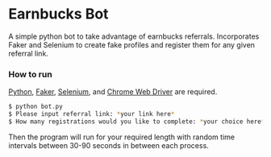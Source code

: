 # Earnbucks Bot

A simple python bot to take advantage of earnbucks referrals. Incorporates Faker and Selenium to create fake profiles and register them for any given referral link.
### How to run

[Python](https://www.python.org/downloads/), [Faker](https://pypi.org/project/Faker/), [Selenium](https://pypi.org/project/selenium/), and [Chrome Web Driver](https://sites.google.com/a/chromium.org/chromedriver/downloads) are required.

```sh
$ python bot.py
$ Please input referral link: *your link here*
$ How many registrations would you like to complete: *your choice here*
```

Then the program will run for your required length with random time intervals between 30-90 seconds in between each process.

